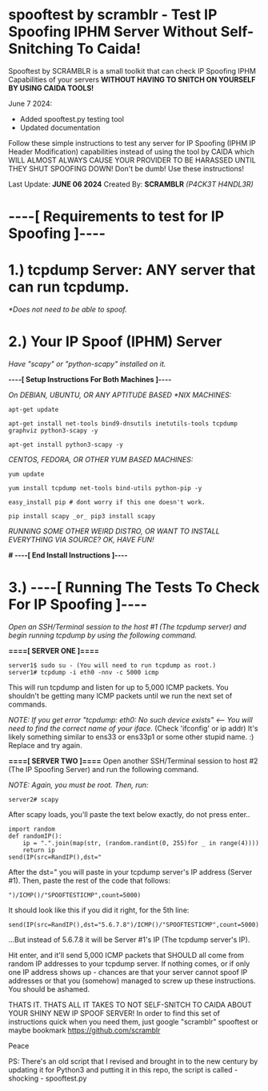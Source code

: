 # spooftest by scramblr - Test IP Spoofing IPHM Server Without Self-Snitching To Caida!
Spooftest by SCRAMBLR is a small toolkit that can check IP Spoofing IPHM Capabilities of
your servers **WITHOUT HAVING TO SNITCH ON YOURSELF BY USING CAIDA TOOLS!**

June 7 2024:
- Added spooftest.py testing tool
- Updated documentation

Follow these simple instructions to test any server for IP Spoofing (IPHM IP Header Modification) capabilities instead of using the tool by CAIDA which
WILL ALMOST ALWAYS CAUSE YOUR PROVIDER TO BE HARASSED UNTIL THEY SHUT SPOOFING DOWN! Don't be dumb! Use these instructions!

Last Update: **JUNE 06 2024**
Created By: **SCRAMBLR** _(P4CK3T H4NDL3R)_

# ----[ Requirements to test for IP Spoofing ]----
# 1.) tcpdump Server: ANY server that can run tcpdump. 
_*Does not need to be able to spoof._

# 2.) Your IP Spoof (IPHM) Server
_Have "scapy" or "python-scapy" installed on it._

**----[ Setup Instructions For Both Machines ]----**

_On DEBIAN, UBUNTU, OR ANY APTITUDE BASED *NIX MACHINES:_
```
apt-get update
 
apt-get install net-tools bind9-dnsutils inetutils-tools tcpdump graphviz python3-scapy -y
 
apt-get install python3-scapy -y
```

_CENTOS, FEDORA, OR OTHER YUM BASED MACHINES:_
```
yum update
 
yum install tcpdump net-tools bind-utils python-pip -y
 
easy_install pip # dont worry if this one doesn't work.
 
pip install scapy _or_ pip3 install scapy
```

_RUNNING SOME OTHER WEIRD DISTRO, OR WANT TO INSTALL EVERYTHING VIA SOURCE? OK, HAVE FUN!_

**# ----[ End Install Instructions ]----**

# 3.) **----[ Running The Tests To Check For IP Spoofing ]----**

_Open an SSH/Terminal session to the host #1 (The tcpdump server) and begin running tcpdump by using the following command._

**====[ SERVER ONE ]====**
```
server1$ sudo su - (You will need to run tcpdump as root.)
server1# tcpdump -i eth0 -nnv -c 5000 icmp
```
This will run tcpdump and listen for up to 5,000 ICMP packets. You shouldn't be getting many ICMP packets until we run the next set of commands.

_NOTE: If you get error "tcpdump: eth0: No such device exists" <-- You will need to find the correct name of your iface._
(Check 'ifconfig' or ip addr)
It's likely something similar to ens33 or ens33p1 or some other stupid name. :) Replace and try again.

**====[ SERVER TWO ]====**
Open another SSH/Terminal session to host #2 (The IP Spoofing Server) and run the following command.

_NOTE: Again, you must be root. Then, run:_
```
server2# scapy
```
After scapy loads, you'll paste the text below exactly, do not press enter..
```
import random
def randomIP():
	ip = ".".join(map(str, (random.randint(0, 255)for _ in range(4))))
	return ip
send(IP(src=RandIP(),dst="
```
After the dst=" you will paste in your tcpdump server's IP address (Server #1). Then, paste the rest of the code that follows:
```
")/ICMP()/"SPOOFTESTICMP",count=5000)
```
It should look like this if you did it right, for the 5th line:
```
send(IP(src=RandIP(),dst="5.6.7.8")/ICMP()/"SPOOFTESTICMP",count=5000)
```
...But instead of 5.6.7.8 it will be Server #1's IP (The tcpdump server's IP). 

Hit enter, and it'll send 5,000 ICMP packets that SHOULD all come from random IP addresses to your tcpdump server. If nothing comes,
or if only one IP address shows up - chances are that your server cannot spoof IP addresses or that you (somehow) managed to screw
up these instructions. You should be ashamed. 

THATS IT. THATS ALL IT TAKES TO NOT SELF-SNITCH TO CAIDA ABOUT YOUR SHINY NEW IP SPOOF SERVER! In order to find this set of instructions
quick when you need them, just google "scramblr" spooftest or maybe bookmark https://github.com/scramblr

Peace

PS: There's an old script that I revised and brought in to the new century by updating it for Python3 and putting it in this repo, the
script is called - shocking - spooftest.py
